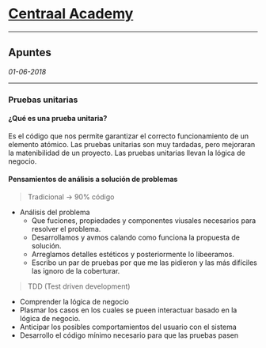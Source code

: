 # **[Centraal Academy](https://centraal.academy)**
-----------------------------------------------------
## Apuntes
_01-06-2018_

------------------------------------------------------
### Pruebas unitarias

#### ¿Qué es una prueba unitaria?
Es el código que  nos permite garantizar el correcto funcionamiento de un elemento atómico.
Las pruebas unitarias son muy tardadas, pero mejoraran la matenibilidad de un proyecto.
Las pruebas unitarias llevan la lógica de negocio.
#### Pensamientos de análisis a solución de problemas

> Tradicional   -> 90% código
- Análisis del problema
	- Que fuciones, propiedades y componentes viusales necesarios para resolver el problema.
	- Desarrollamos y avmos calando como funciona la propuesta de solución.
	- Arreglamos detalles estéticos y posteriormente lo libeeramos.
	- Escribo un par de pruebas por que me las pidieron y las  más difíciles las ignoro de la coberturar.
	
> TDD (Test driven development)

- Comprender la lógica de negocio
- Plasmar los casos en los cuales se pueen interactuar basado en la lógica de negocio.
- Anticipar los posibles comportamientos del usuario con el sistema
- Desarrollo el código mínimo necesario para que las pruebas pasen

